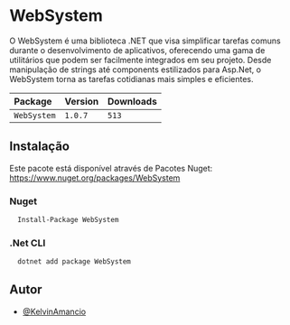 
# WebSystem

O WebSystem é uma biblioteca .NET que visa simplificar tarefas comuns durante o desenvolvimento de aplicativos, oferecendo uma gama de utilitários que podem ser facilmente integrados em seu projeto. Desde manipulação de strings até components estilizados para Asp.Net, o WebSystem torna as tarefas cotidianas mais simples e eficientes.


| Package   | Version       | Downloads                           |
| :---------- | :--------- | :---------------------------------- |
| `WebSystem` | `1.0.7` | `513` |




## Instalação

Este pacote está disponível através de Pacotes Nuget: https://www.nuget.org/packages/WebSystem

### Nuget
```bash
  Install-Package WebSystem
```

### .Net CLI
```bash
  dotnet add package WebSystem
```


## Autor

- [@KelvinAmancio](https://github.com/kelvin-amancio)

